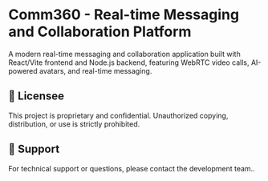 # Comm360 - Real-time Messaging and Collaboration Platform

A modern real-time messaging and collaboration application built with React/Vite frontend and Node.js backend, featuring WebRTC video calls, AI-powered avatars, and real-time messaging.

## 📝 Licensee

This project is proprietary and confidential. Unauthorized copying, distribution, or use is strictly prohibited.

## 🤝 Support

For technical support or questions, please contact the development team..


